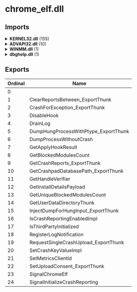 # chrome_elf.dll

## Imports

<details><summary><b>KERNEL32.dll</b> (155)</summary><p>

| Ordinal | Name |
| ------- | ---- |
| 0 | AcquireSRWLockExclusive |
| 136 | CloseHandle |
| 157 | CompareStringW |
| 188 | CreateDirectoryW |
| 193 | CreateEventW |
| 205 | CreateFileW |
| 220 | CreateMutexW |
| 222 | CreateNamedPipeW |
| 231 | CreateProcessW |
| 233 | CreateRemoteThread |
| 245 | CreateThread |
| 267 | DecodePointer |
| 274 | DeleteCriticalSection |
| 279 | DeleteFileW |
| 301 | DuplicateHandle |
| 303 | EncodePointer |
| 307 | EnterCriticalSection |
| 342 | EnumSystemLocalesW |
| 352 | ExitProcess |
| 356 | ExpandEnvironmentStringsW |
| 364 | FileTimeToSystemTime |
| 375 | FindClose |
| 381 | FindFirstFileExW |
| 398 | FindNextFileW |
| 417 | FlushFileBuffers |
| 424 | FormatMessageA |
| 428 | FreeEnvironmentStringsW |
| 429 | FreeLibrary |
| 436 | GetACP |
| 451 | GetCPInfo |
| 472 | GetCommandLineA |
| 473 | GetCommandLineW |
| 480 | GetComputerNameExW |
| 510 | GetConsoleMode |
| 514 | GetConsoleOutputCP |
| 531 | GetCurrentDirectoryW |
| 537 | GetCurrentProcess |
| 538 | GetCurrentProcessId |
| 541 | GetCurrentThread |
| 542 | GetCurrentThreadId |
| 547 | GetDateFormatW |
| 561 | GetDriveTypeW |
| 569 | GetEnvironmentStringsW |
| 571 | GetEnvironmentVariableW |
| 583 | GetFileAttributesW |
| 585 | GetFileInformationByHandle |
| 590 | GetFileSizeEx |
| 591 | GetFileTime |
| 592 | GetFileType |
| 603 | GetFullPathNameW |
| 611 | GetLastError |
| 612 | GetLocalTime |
| 615 | GetLocaleInfoW |
| 624 | GetLongPathNameW |
| 630 | GetModuleFileNameW |
| 631 | GetModuleHandleA |
| 633 | GetModuleHandleExW |
| 634 | GetModuleHandleW |
| 647 | GetNativeSystemInfo |
| 665 | GetOEMCP |
| 688 | GetProcAddress |
| 694 | GetProcessHeap |
| 696 | GetProcessId |
| 704 | GetProcessTimes |
| 709 | GetProductInfo |
| 722 | GetStartupInfoW |
| 724 | GetStdHandle |
| 729 | GetStringTypeW |
| 741 | GetSystemInfo |
| 747 | GetSystemTimeAsFileTime |
| 760 | GetTempPathW |
| 766 | GetThreadId |
| 771 | GetThreadPriority |
| 777 | GetTickCount |
| 782 | GetTimeFormatW |
| 784 | GetTimeZoneInformation |
| 788 | GetUserDefaultLCID |
| 795 | GetVersion |
| 797 | GetVersionExW |
| 839 | HeapAlloc |
| 843 | HeapFree |
| 846 | HeapReAlloc |
| 848 | HeapSize |
| 859 | InitOnceExecuteOnce |
| 864 | InitializeCriticalSection |
| 865 | InitializeCriticalSectionAndSpinCount |
| 869 | InitializeSListHead |
| 878 | InterlockedFlushSList |
| 897 | IsDebuggerPresent |
| 904 | IsProcessorFeaturePresent |
| 910 | IsValidCodePage |
| 912 | IsValidLocale |
| 916 | IsWow64Process |
| 948 | LCMapStringW |
| 960 | LeaveCriticalSection |
| 965 | LoadLibraryExA |
| 966 | LoadLibraryExW |
| 967 | LoadLibraryW |
| 978 | LocalFree |
| 989 | LockFileEx |
| 1010 | MultiByteToWideChar |
| 1038 | OpenProcess |
| 1049 | OutputDebugStringA |
| 1050 | OutputDebugStringW |
| 1059 | PeekNamedPipe |
| 1102 | QueryPerformanceCounter |
| 1103 | QueryPerformanceFrequency |
| 1107 | QueryThreadCycleTime |
| 1123 | RaiseException |
| 1137 | ReadConsoleW |
| 1140 | ReadFile |
| 1143 | ReadProcessMemory |
| 1201 | ReleaseMutex |
| 1203 | ReleaseSRWLockExclusive |
| 1210 | RemoveDirectoryW |
| 1223 | ResetEvent |
| 1232 | RtlCaptureStackBackTrace |
| 1236 | RtlUnwind |
| 1258 | SetConsoleCtrlHandler |
| 1297 | SetEndOfFile |
| 1301 | SetEnvironmentVariableW |
| 1303 | SetEvent |
| 1316 | SetFilePointerEx |
| 1331 | SetLastError |
| 1340 | SetNamedPipeHandleState |
| 1356 | SetStdHandle |
| 1376 | SetThreadPriority |
| 1391 | SetUnhandledExceptionFilter |
| 1407 | Sleep |
| 1409 | SleepConditionVariableSRW |
| 1410 | SleepEx |
| 1419 | SystemTimeToTzSpecificLocalTime |
| 1422 | TerminateProcess |
| 1440 | TlsAlloc |
| 1441 | TlsFree |
| 1442 | TlsGetValue |
| 1443 | TlsSetValue |
| 1445 | TransactNamedPipe |
| 1447 | TryAcquireSRWLockExclusive |
| 1455 | UnhandledExceptionFilter |
| 1457 | UnlockFileEx |
| 1475 | VerSetConditionMask |
| 1479 | VerifyVersionInfoW |
| 1486 | VirtualProtect |
| 1487 | VirtualProtectEx |
| 1488 | VirtualQuery |
| 1497 | WaitForSingleObject |
| 1498 | WaitForSingleObjectEx |
| 1504 | WaitNamedPipeW |
| 1505 | WakeAllConditionVariable |
| 1536 | WideCharToMultiByte |
| 1555 | WriteConsoleW |
| 1556 | WriteFile |
| 1565 | WriteProcessMemory |
| 1588 | lstrcmpiA |

</p></details>
<details><summary><b>ADVAPI32.dll</b> (10)</summary><p>

| Ordinal | Name |
| ------- | ---- |
| 0 | BuildExplicitAccessWithNameW |
| 0 | BuildSecurityDescriptorW |
| 0 | ConvertStringSecurityDescriptorToSecurityDescriptorW |
| 0 | EventRegister |
| 0 | EventUnregister |
| 0 | EventWrite |
| 0 | RegCloseKey |
| 0 | RegOpenKeyExW |
| 0 | RegQueryValueExW |
| 0 | SystemFunction036 |

</p></details>
<details><summary><b>WINMM.dll</b> (1)</summary><p>

| Ordinal | Name |
| ------- | ---- |
| 0 | timeGetTime |

</p></details>
<details><summary><b>dbghelp.dll</b> (1)</summary><p>

| Ordinal | Name |
| ------- | ---- |
| 0 | MiniDumpWriteDump |

</p></details>

## Exports


| Ordinal | Name |
| ------- | ---- |
| 0 |  |
| 1 | ClearReportsBetween_ExportThunk |
| 2 | CrashForException_ExportThunk |
| 3 | DisableHook |
| 4 | DrainLog |
| 5 | DumpHungProcessWithPtype_ExportThunk |
| 6 | DumpProcessWithoutCrash |
| 7 | GetApplyHookResult |
| 8 | GetBlockedModulesCount |
| 9 | GetCrashReports_ExportThunk |
| 10 | GetCrashpadDatabasePath_ExportThunk |
| 11 | GetHandleVerifier |
| 12 | GetInstallDetailsPayload |
| 13 | GetUniqueBlockedModulesCount |
| 14 | GetUserDataDirectoryThunk |
| 15 | InjectDumpForHungInput_ExportThunk |
| 16 | IsCrashReportingEnabledImpl |
| 17 | IsThirdPartyInitialized |
| 18 | RegisterLogNotification |
| 19 | RequestSingleCrashUpload_ExportThunk |
| 20 | SetCrashKeyValueImpl |
| 21 | SetMetricsClientId |
| 22 | SetUploadConsent_ExportThunk |
| 23 | SignalChromeElf |
| 24 | SignalInitializeCrashReporting |

</p></details>
